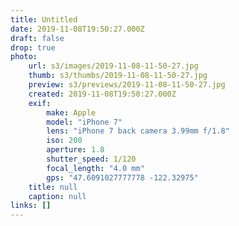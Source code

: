 ```yaml
---
title: Untitled
date: 2019-11-08T19:50:27.000Z
draft: false
drop: true
photo:
    url: s3/images/2019-11-08-11-50-27.jpg
    thumb: s3/thumbs/2019-11-08-11-50-27.jpg
    preview: s3/previews/2019-11-08-11-50-27.jpg
    created: 2019-11-08T19:50:27.000Z
    exif:
        make: Apple
        model: "iPhone 7"
        lens: "iPhone 7 back camera 3.99mm f/1.8"
        iso: 200
        aperture: 1.8
        shutter_speed: 1/120
        focal_length: "4.0 mm"
        gps: "47.6091027777778 -122.32975"
    title: null
    caption: null
links: []
---
```

